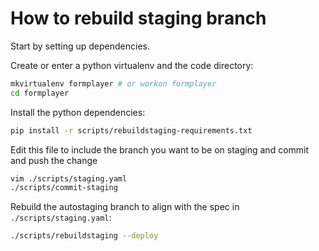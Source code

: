 # How to rebuild staging branch
Start by setting up dependencies.

Create or enter a python virtualenv and the code directory:
```bash
mkvirtualenv formplayer # or workon formplayer
cd formplayer
```

Install the python dependencies:
```bash
pip install -r scripts/rebuildstaging-requirements.txt
```

Edit this file to include the branch you want to be on staging and commit and push the change
```bash
vim ./scripts/staging.yaml
./scripts/commit-staging
```

Rebuild the autostaging branch to align with the spec in `./scripts/staging.yaml`:

```bash
./scripts/rebuildstaging --deploy
```
